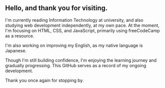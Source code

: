 ## Hello, and thank you for visiting.

I'm currently reading Information Technology at university, and also studying web development independently, at my own pace.
At the moment, I'm focusing on HTML, CSS, and JavaScript, primarily using freeCodeCamp as a resource.

I'm also working on improving my English, as my native language is Japanese.

Though I'm still building confidence, I'm enjoying the learning journey and gradually progressing.
This GitHub serves as a record of my ongoing development.

Thank you once again for stopping by.

